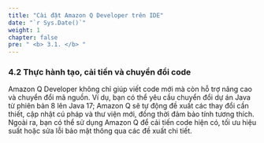 ```yaml
---
title: "Cài đặt Amazon Q Developer trên IDE"
date: "`r Sys.Date()`"
weight: 1
chapter: false
pre: " <b> 3.1. </b> "
---
```


### 4.2 Thực hành tạo, cải tiến và chuyển đổi code

Amazon Q Developer không chỉ giúp viết code mới mà còn hỗ trợ nâng cao và chuyển đổi mã nguồn. Ví dụ, bạn có thể yêu cầu chuyển đổi dự án Java từ phiên bản 8 lên Java 17; Amazon Q sẽ tự động đề xuất các thay đổi cần thiết, cập nhật cú pháp và thư viện mới, đồng thời đảm bảo tính tương thích. Ngoài ra, bạn có thể sử dụng Amazon Q để cải tiến code hiện có, tối ưu hiệu suất hoặc sửa lỗi bảo mật thông qua các đề xuất chi tiết.
